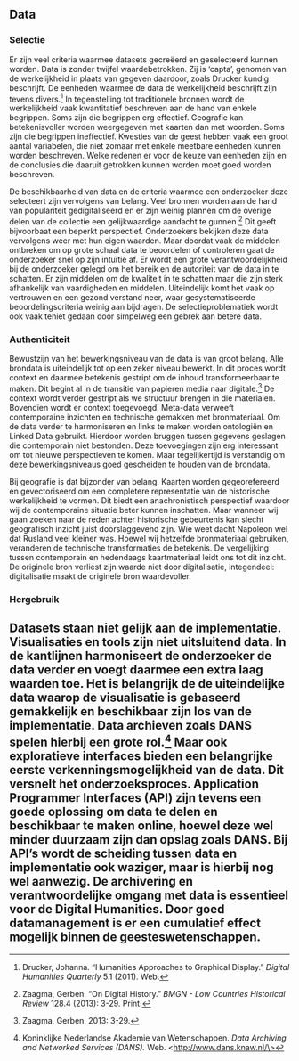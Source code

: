 ## Data

### Selectie

Er zijn veel criteria waarmee datasets gecreëerd en geselecteerd kunnen worden. Data is zonder twijfel waardebetrokken. Zij is ‘capta’, genomen van de werkelijkheid in plaats van gegeven daardoor, zoals Drucker kundig beschrijft. De eenheden waarmee de data de werkelijkheid beschrijft zijn tevens divers.[^1] In tegenstelling tot traditionele bronnen wordt de werkelijkheid vaak kwantitatief beschreven aan de hand van enkele begrippen. Soms zijn die begrippen erg effectief. Geografie kan betekenisvoller worden weergegeven met kaarten dan met woorden. Soms zijn die begrippen ineffectief. Kwesties van de geest hebben vaak een groot aantal variabelen, die niet zomaar met enkele meetbare eenheden kunnen worden beschreven. Welke redenen er voor de keuze van eenheden zijn en de conclusies die daaruit getrokken kunnen worden moet goed worden beschreven.

De beschikbaarheid van data en de criteria waarmee een onderzoeker deze selecteert zijn vervolgens van belang. Veel bronnen worden aan de hand van populariteit gedigitaliseerd en er zijn weinig plannen om de overige delen van de collectie een gelijkwaardige aandacht te gunnen.[^2] Dit geeft bijvoorbaat een beperkt perspectief. Onderzoekers bekijken deze data vervolgens weer met hun eigen waarden. Maar doordat vaak de middelen ontbreken om op grote schaal data te beoordelen of controleren gaat de onderzoeker snel op zijn intuïtie af. Er wordt een grote verantwoordelijkheid bij de onderzoeker gelegd om het bereik en de autoriteit van de data in te schatten. Er zijn middelen om de kwaliteit in te schatten maar die zijn sterk afhankelijk van vaardigheden en middelen. Uiteindelijk komt het vaak op vertrouwen en een gezond verstand neer, waar gesystematiseerde beoordelingscriteria weinig aan bijdragen. De selectieproblematiek wordt ook vaak teniet gedaan door simpelweg een gebrek aan betere data. 

### Authenticiteit

Bewustzijn van het bewerkingsniveau van de data is van groot belang. Alle brondata is uiteindelijk tot op een zeker niveau bewerkt. In dit proces wordt context en daarmee betekenis gestript om de inhoud transformeerbaar te maken. Dit begint al in de transitie van papieren media naar digitale.[^3] De context wordt verder gestript als we structuur brengen in die materialen. Bovendien wordt er context toegevoegd. Meta-data verweeft contemporaine inzichten en technische gemakken met bronmateriaal. Om de data verder te harmoniseren en links te maken worden ontologiën en Linked Data gebruikt. Hierdoor worden bruggen tussen gegevens geslagen die contemporain niet bestonden. Deze toevoegingen zijn erg interessant om tot nieuwe perspectieven te komen. Maar tegelijkertijd is verstandig om deze bewerkingsniveaus goed gescheiden te houden van de brondata. 

Bij geografie is dat bijzonder van belang. Kaarten worden gegeorefereerd en gevectoriseerd om een completere representatie van de historische werkelijkheid te vormen. Dit biedt een anachronistisch perspectief waardoor wij de contemporaine situatie beter kunnen inschatten. Maar wanneer wij gaan zoeken naar de reden achter historische gebeurtenis kan slecht geografisch inzicht juist doorslaggevend zijn. Wie weet dacht Napoleon wel dat Rusland veel kleiner was. Hoewel wij hetzelfde bronmateriaal gebruiken, veranderen de technische transformaties de betekenis. De vergelijking tussen contemporain en hedendaags kaartmateriaal leidt ons tot dit inzicht. De originele bron verliest zijn waarde niet door digitalisatie, integendeel: digitalisatie maakt de originele bron waardevoller.

### Hergebruik

Datasets staan niet gelijk aan de implementatie. Visualisaties en tools zijn niet uitsluitend data. In de kantlijnen harmoniseert de onderzoeker de data verder en voegt daarmee een extra laag waarden toe. Het is belangrijk de de uiteindelijke data waarop de visualisatie is gebaseerd gemakkelijk en beschikbaar zijn los van de implementatie. Data archieven zoals DANS spelen hierbij een grote rol.[^4] Maar ook exploratieve interfaces bieden een belangrijke eerste verkenningsmogelijkheid van de data. Dit versnelt het onderzoeksproces. Application Programmer Interfaces (API) zijn tevens een goede oplossing om data te delen en beschikbaar te maken online, hoewel deze wel minder duurzaam zijn dan opslag zoals DANS. Bij API’s wordt de scheiding tussen data en implementatie ook waziger, maar is hierbij nog wel aanwezig. De archivering en verantwoordelijke omgang met data is essentieel voor de Digital Humanities. Door goed datamanagement is er een cumulatief effect mogelijk binnen de geesteswetenschappen.
---- 

[^1]:	Drucker, Johanna. “Humanities Approaches to Graphical Display.” *Digital Humanities Quarterly* 5.1 (2011). Web.

[^2]:	Zaagma, Gerben. “On Digital History.” *BMGN - Low Countries Historical Review* 128.4 (2013): 3-29. Print.

[^3]:	Zaagma, Gerben. 2013: 3-29.

[^4]:	Koninklijke Nederlandse Akademie van Wetenschappen. *Data Archiving and Networked Services (DANS).* Web. \<http://www.dans.knaw.nl/\>
